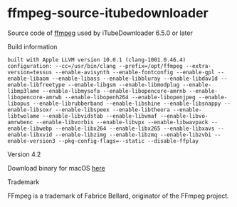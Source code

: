 # ffmpeg-source-itubedownloader

Source code of [ffmpeg](https://ffmpeg.org/) used by iTubeDownloader 6.5.0 or later 

Build information 

```
built with Apple LLVM version 10.0.1 (clang-1001.0.46.4)
configuration: --cc=/usr/bin/clang --prefix=/opt/ffmpeg --extra-version=tessus --enable-avisynth --enable-fontconfig --enable-gpl --enable-libaom --enable-libass --enable-libbluray --enable-libdav1d --enable-libfreetype --enable-libgsm --enable-libmodplug --enable-libmp3lame --enable-libmysofa --enable-libopencore-amrnb --enable-libopencore-amrwb --enable-libopenh264 --enable-libopenjpeg --enable-libopus --enable-librubberband --enable-libshine --enable-libsnappy --enable-libsoxr --enable-libspeex --enable-libtheora --enable-libtwolame --enable-libvidstab --enable-libvmaf --enable-libvo-amrwbenc --enable-libvorbis --enable-libvpx --enable-libwavpack --enable-libwebp --enable-libx264 --enable-libx265 --enable-libxavs --enable-libxvid --enable-libzimg --enable-libzmq --enable-libzvbi --enable-version3 --pkg-config-flags=--static --disable-ffplay
```

Version 4.2

Download binary for macOS [here](https://github.com/SoneeJohn/ffmpeg-source-itubedownloader/releases/download/v4.2/ffmpeg)

Trademark

FFmpeg is a trademark of Fabrice Bellard, originator of the FFmpeg project.
